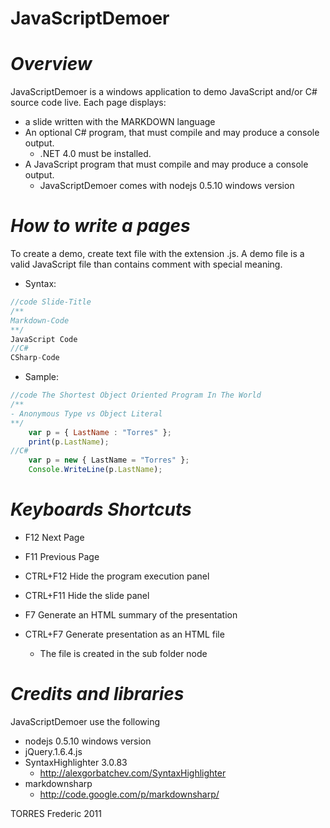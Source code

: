 JavaScriptDemoer
================

***Overview***
===============

JavaScriptDemoer is a windows application to demo JavaScript and/or C# source code live.
Each page displays:

- a slide written with the MARKDOWN language
- An optional C# program, that must compile and may produce a console output.
    - .NET 4.0 must be installed.
- A JavaScript program that must  compile and may produce a console output.
    - JavaScriptDemoer comes with nodejs 0.5.10 windows version

***How to write a pages***
===============
To create a demo, create text file with the extension .js.
A demo file is a valid JavaScript file than contains comment with 
special meaning.

- Syntax:

```javascript
//code Slide-Title
/**
Markdown-Code
**/
JavaScript Code	
//C#
CSharp-Code
```

- Sample:

```javascript
//code The Shortest Object Oriented Program In The World
/**
- Anonymous Type vs Object Literal
**/
	var p = { LastName : "Torres" };
    print(p.LastName);
//C#
	var p = new { LastName = "Torres" };
    Console.WriteLine(p.LastName);
```

***Keyboards Shortcuts***
===============

- F12 Next Page
- F11 Previous Page

- CTRL+F12 Hide the program execution panel
- CTRL+F11 Hide the slide panel

- F7 Generate an HTML summary of the presentation
- CTRL+F7 Generate presentation as an HTML file
    - The file is created in the sub folder node



***Credits and libraries***
===============

JavaScriptDemoer use the following

- nodejs 0.5.10 windows version
- jQuery.1.6.4.js
- SyntaxHighlighter 3.0.83
    - http://alexgorbatchev.com/SyntaxHighlighter
- markdownsharp
    - http://code.google.com/p/markdownsharp/

TORRES Frederic 2011